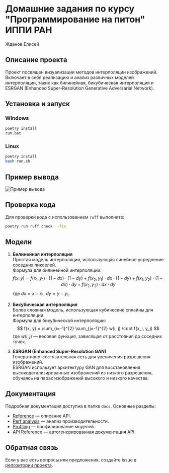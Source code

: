 # Домашние задания по курсу "Программирование на питон" ИППИ РАН

Жданов Елисей

## Описание проекта

Проект посвящен визуализации методов интерполяции изображений. Включает в себя реализацию и анализ различных моделей интерполяции, таких как билинейная, бикубическая интерполяция и ESRGAN (Enhanced Super-Resolution Generative Adversarial Network).

## Установка и запуск

### Windows

```bash
poetry install
run.bat
```

### Linux

```bash
poetry install
bash run.sh
```

## Пример вывода

![Пример вывода](https://sun9-42.userapi.com/impg/V4C16fI6WiLlIUe_f4NeBox44qA_70mNi9rceg/YlIBnjFEMUI.jpg?size=1400x700&quality=95&sign=fd6cb478dadda401087057ae503eebaf&type=album)

## Проверка кода

Для проверки кода с использованием `ruff` выполните:

```bash
poetry run ruff check --fix
```

## Модели

1. **Билинейная интерполяция**  
    Простая модель интерполяции, использующая линейное усреднение соседних пикселей.  
    Формула для билинейной интерполяции:  
    $$
    f(x, y) = f(x_1, y_1) \cdot (1 - dx) \cdot (1 - dy) + f(x_2, y_1) \cdot dx \cdot (1 - dy) + f(x_1, y_2) \cdot (1 - dx) \cdot dy + f(x_2, y_2) \cdot dx \cdot dy
    $$
    где $dx = x - x_1$, $dy = y - y_1$.

2. **Бикубическая интерполяция**  
    Более сложная модель, использующая кубические сплайны для интерполяции.  
    Формула для бикубической интерполяции:  
    $$
    f(x, y) = \sum_{i=-1}^{2} \sum_{j=-1}^{2} w(i, j) \cdot f(x_i, y_j)
    $$
    где $w(i, j)$ — весовая функция, зависящая от расстояния до соседних точек.

3. **ESRGAN (Enhanced Super-Resolution GAN)**  
    Генеративно-состязательная сеть для увеличения разрешения изображений.  
    ESRGAN использует архитектуру GAN для восстановления высокодетализированных изображений из низкого разрешения, обучаясь на парах изображений высокого и низкого качества.

## Документация

Подробная документация доступна в папке `docs`. Основные разделы:

- [Reference](docs/_build/html/Reference.html) — описание API.
- [Perf analysis](docs/_build/html/Perf.html) — анализ производительности.
- [Profiling](docs/_build/html/Profiling.html) — профилирование моделей.
- [API Reference](docs/_build/html/apidocs/index.html) — автогенерированная документация API.

## Обратная связь

Если у вас есть вопросы или предложения, создайте issue в [репозитории проекта](https://github.com/Elisey-e/IIPT_Python_25spring).